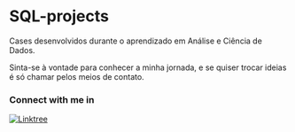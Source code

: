 # SQL-projects

Cases desenvolvidos durante o aprendizado em Análise e Ciência de Dados.

Sinta-se à vontade para conhecer a minha jornada, e se quiser trocar ideias é só chamar pelos meios de contato.

### Connect with me in 

[![Linktree](https://img.shields.io/badge/linktree-1de9b6?style=for-the-badge&logo=linktree&logoColor=white)](https://linktr.ee/eudesgccunha)
